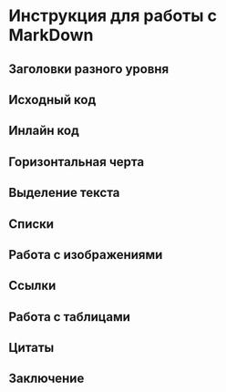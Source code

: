 # Инструкция для работы с MarkDown

## Заголовки разного уровня

## Исходный код

## Инлайн код

## Горизонтальная черта

## Выделение текста

## Списки

## Работа с изображениями

## Ссылки

## Работа с таблицами

## Цитаты

## Заключение